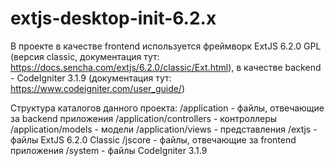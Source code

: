 # extjs-desktop-init-6.2.x

В проекте в качестве frontend используется фреймворк ExtJS 6.2.0 GPL (версия classic, документация тут: https://docs.sencha.com/extjs/6.2.0/classic/Ext.html), в качестве backend - CodeIgniter 3.1.9 (документация тут: https://www.codeigniter.com/user_guide/)

Структура каталогов данного проекта:
/application  - файлы, отвечающие за backend приложения
/application/controllers - контроллеры
/application/models - модели
/application/views - представления
/extjs - файлы ExtJS 6.2.0 Classic
/jscore - файлы, отвечающие за frontend приложения
/system - файлы CodeIgniter 3.1.9
